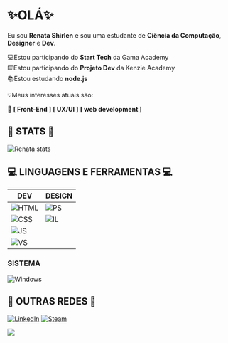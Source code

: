 <h1>✨OLÁ✨</h1>
<p>Eu sou <strong>Renata Shirlen</strong> e sou uma estudante de <strong>Ciência da Computação</strong>, <strong>Designer</strong> e <strong>Dev</strong>.</p>
<p>💻Estou participando do <strong>Start Tech</strong> da Gama Academy<br>⌨️Estou participando do <strong>Projeto Dev</strong> da Kenzie Academy<br>📚Estou estudando <strong>node.js</strong> 
 
💡Meus interesses atuais são:</p> 
<p>🚀 <strong>[ Front-End ]</strong> <strong>[ UX/UI ]</strong> <strong>[ web development ]</strong> </p>


<h2>🔮 STATS 🔮</h2>

<p><img src="https://github-readme-stats.vercel.app/api?username=renatashirlen&amp;show_icons=true&amp;theme=cobalt" alt="Renata stats"></p>

<h2> 💻 LINGUAGENS E FERRAMENTAS 💻</h2>
<table>
<thead>
<tr>
<th>DEV</th>
<th>DESIGN</th>
</tr>
</thead>

<tbody>
<tr>
<td><img src="https://img.shields.io/badge/HTML5-E34F26?style=for-the-badge&amp;logo=html5&amp;logoColor=white" alt="HTML"></td>
<td><img src="https://aleen42.github.io/badges/src/photoshop.svg" alt="PS"></td>
</tr>
<tr>
<td><img src="https://img.shields.io/badge/CSS-239120?&amp;style=for-the-badge&amp;logo=css3&amp;logoColor=white" alt="CSS"></td>
<td><img src="https://aleen42.github.io/badges/src/illustrator.svg" alt="IL">  </td>
</tr>
<tr>
 <td><img src="https://img.shields.io/badge/JavaScript-F7DF1E?style=for-the-badge&amp;logo=javascript&amp;logoColor=black" alt="JS">   </td>
  <td></td>
</tr> 
 <tr>
 <td><img src="https://flat.badgen.net/badge/icon/visualstudio?icon=visualstudio&amp;label" alt="VS"></td>
  <td></td>
</tr> 
</tbody>
</table>

<h3>SISTEMA</h3>

<p> <img src="https://img.shields.io/badge/Windows-0078D6?style=for-the-badge&amp;logo=windows&amp;logoColor=white" alt="Windows"></p>


<h2>👤 OUTRAS REDES 👤</h2>

<p><a href="https://www.linkedin.com/in/renatashirlen/"><img src="https://img.shields.io/badge/LinkedIn-0077B5?style=for-the-badge&amp;logo=linkedin&amp;logoColor=white" alt="LinkedIn"></a>
<a href="https://steamcommunity.com/id/itsmealis"><img src="https://img.shields.io/badge/Steam-000000?style=for-the-badge&amp;logo=steam&amp;logoColor=white" alt="Steam"></a>
<p>
<img src="https://komarev.com/ghpvc/?username=renatashirlen&color=dc143c" class="center">
